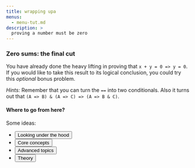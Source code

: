 ```yaml
---
title: wrapping upa
menus:
  - menu-tut.md
description: >
  proving a number must be zero
---
```


### Zero sums: the final cut

You have already done the heavy lifting in proving that `x + y = 0 =>
y = 0`.  If you would like to take this result to its logical
conclusion, you could try this *optional* bonus problem.

<div class=proof-editor data-exercise="nat/addxbonus"></div>

*Hints:* Remember that you can turn the `==` into two conditionals.
Also it turns out that `(A => B) & (A => C) => (A => B & C)`.

#### Where to go from here?

Some ideas:

- <button class=btn>Looking under the hood</button>
- <button class=btn>Core concepts</button>
- <button class=btn>Advanced topics</button>
- <button class=btn>Theory</button>

